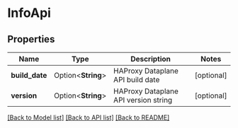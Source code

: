 # InfoApi

## Properties

Name | Type | Description | Notes
------------ | ------------- | ------------- | -------------
**build_date** | Option<**String**> | HAProxy Dataplane API build date | [optional]
**version** | Option<**String**> | HAProxy Dataplane API version string | [optional]

[[Back to Model list]](../README.md#documentation-for-models) [[Back to API list]](../README.md#documentation-for-api-endpoints) [[Back to README]](../README.md)



